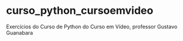 # curso_python_cursoemvideo
 Exercícios do Curso de Python do Curso em Vídeo, professor Gustavo Guanabara
